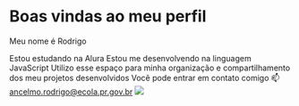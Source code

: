 # Boas vindas ao meu perfil 
Meu nome é Rodrigo

Estou estudando na Alura
Estou me desenvolvendo na linguagem JavaScript
Utilizo esse espaço para minha organização e compartilhamento dos meu projetos desenvolvidos
Você pode entrar em contato comigo 📫
ancelmo.rodrigo@ecola.pr.gov.br
![](https://images.app.goo.gl/pXfdGSDeQxB3Wnbb6)
